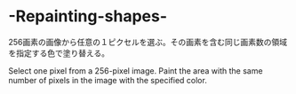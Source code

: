# -Repainting-shapes-

256画素の画像から任意の１ピクセルを選ぶ。その画素を含む同じ画素数の領域を指定する色で塗り替える。

Select one pixel from a 256-pixel image. Paint the area with the same number of pixels in the image with the specified color.